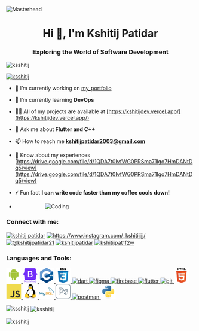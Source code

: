 ![Masterhead]([https://coding.blog/img/update-social-banner.png](https://cdn.prod.website-files.com/659f77ad8e06050cc27ed531/65ef63f6bd30ab838939a4ae_Developer%20productivity%20tools%202024.webp))
<h1 align="center">Hi 👋, I'm Kshitij Patidar</h1>
<h3 align="center">Exploring the World of Software Development</h3>

<p align="left"> <img src="https://komarev.com/ghpvc/?username=ksshitij&label=Profile%20views&color=0e75b6&style=flat" alt="ksshitij" /> </p>

<p align="left"> <a href="https://github.com/ryo-ma/github-profile-trophy"><img src="https://github-profile-trophy.vercel.app/?username=ksshitij" alt="ksshitij" /></a> </p>

- 🔭 I’m currently working on [my_portfolio](https://github.com/ksshitij/my_portfolio)

- 🌱 I’m currently learning **DevOps**

- 👨‍💻 All of my projects are available at [https://kshitijdev.vercel.app/](https://kshitijdev.vercel.app/)

- 💬 Ask me about **Flutter and C++**

- 📫 How to reach me **kshitijpatidar2003@gmail.com**

- 📄 Know about my experiences [https://drive.google.com/file/d/1QDA7t0lvfWG0PRSma71lgo7HmDANtDq5/view](https://drive.google.com/file/d/1QDA7t0lvfWG0PRSma71lgo7HmDANtDq5/view)

- ⚡ Fun fact **I can write code faster than my coffee cools down!**
- <img align="right" alt="Coding" width="400" src="https://media1.giphy.com/media/f6hnhHkks8bk4jwjh3/giphy.gif">

<h3 align="left">Connect with me:</h3>
<p align="left">
<a href="https://linkedin.com/in/kshitij patidar" target="blank"><img align="center" src="https://raw.githubusercontent.com/rahuldkjain/github-profile-readme-generator/master/src/images/icons/Social/linked-in-alt.svg" alt="kshitij patidar" height="30" width="40" /></a>
<a href="https://instagram.com/https://www.instagram.com/_kshitiijjj/" target="blank"><img align="center" src="https://raw.githubusercontent.com/rahuldkjain/github-profile-readme-generator/master/src/images/icons/Social/instagram.svg" alt="https://www.instagram.com/_kshitiijjj/" height="30" width="40" /></a>
<a href="https://www.hackerrank.com/@kshitijpatidar21" target="blank"><img align="center" src="https://raw.githubusercontent.com/rahuldkjain/github-profile-readme-generator/master/src/images/icons/Social/hackerrank.svg" alt="@kshitijpatidar21" height="30" width="40" /></a>
<a href="https://www.leetcode.com/kshitijpatidar" target="blank"><img align="center" src="https://raw.githubusercontent.com/rahuldkjain/github-profile-readme-generator/master/src/images/icons/Social/leet-code.svg" alt="kshitijpatidar" height="30" width="40" /></a>
<a href="https://auth.geeksforgeeks.org/user/kshitijpat1f2w" target="blank"><img align="center" src="https://raw.githubusercontent.com/rahuldkjain/github-profile-readme-generator/master/src/images/icons/Social/geeks-for-geeks.svg" alt="kshitijpat1f2w" height="30" width="40" /></a>
</p>

<h3 align="left">Languages and Tools:</h3>
<p align="left"> <a href="https://developer.android.com" target="_blank" rel="noreferrer"> <img src="https://raw.githubusercontent.com/devicons/devicon/master/icons/android/android-original-wordmark.svg" alt="android" width="40" height="40"/> </a> <a href="https://getbootstrap.com" target="_blank" rel="noreferrer"> <img src="https://raw.githubusercontent.com/devicons/devicon/master/icons/bootstrap/bootstrap-plain-wordmark.svg" alt="bootstrap" width="40" height="40"/> </a> <a href="https://www.w3schools.com/cpp/" target="_blank" rel="noreferrer"> <img src="https://raw.githubusercontent.com/devicons/devicon/master/icons/cplusplus/cplusplus-original.svg" alt="cplusplus" width="40" height="40"/> </a> <a href="https://www.w3schools.com/css/" target="_blank" rel="noreferrer"> <img src="https://raw.githubusercontent.com/devicons/devicon/master/icons/css3/css3-original-wordmark.svg" alt="css3" width="40" height="40"/> </a> <a href="https://dart.dev" target="_blank" rel="noreferrer"> <img src="https://www.vectorlogo.zone/logos/dartlang/dartlang-icon.svg" alt="dart" width="40" height="40"/> </a> <a href="https://www.figma.com/" target="_blank" rel="noreferrer"> <img src="https://www.vectorlogo.zone/logos/figma/figma-icon.svg" alt="figma" width="40" height="40"/> </a> <a href="https://firebase.google.com/" target="_blank" rel="noreferrer"> <img src="https://www.vectorlogo.zone/logos/firebase/firebase-icon.svg" alt="firebase" width="40" height="40"/> </a> <a href="https://flutter.dev" target="_blank" rel="noreferrer"> <img src="https://www.vectorlogo.zone/logos/flutterio/flutterio-icon.svg" alt="flutter" width="40" height="40"/> </a> <a href="https://git-scm.com/" target="_blank" rel="noreferrer"> <img src="https://www.vectorlogo.zone/logos/git-scm/git-scm-icon.svg" alt="git" width="40" height="40"/> </a> <a href="https://www.w3.org/html/" target="_blank" rel="noreferrer"> <img src="https://raw.githubusercontent.com/devicons/devicon/master/icons/html5/html5-original-wordmark.svg" alt="html5" width="40" height="40"/> </a> <a href="https://developer.mozilla.org/en-US/docs/Web/JavaScript" target="_blank" rel="noreferrer"> <img src="https://raw.githubusercontent.com/devicons/devicon/master/icons/javascript/javascript-original.svg" alt="javascript" width="40" height="40"/> </a> <a href="https://www.linux.org/" target="_blank" rel="noreferrer"> <img src="https://raw.githubusercontent.com/devicons/devicon/master/icons/linux/linux-original.svg" alt="linux" width="40" height="40"/> </a> <a href="https://www.mysql.com/" target="_blank" rel="noreferrer"> <img src="https://raw.githubusercontent.com/devicons/devicon/master/icons/mysql/mysql-original-wordmark.svg" alt="mysql" width="40" height="40"/> </a> <a href="https://www.photoshop.com/en" target="_blank" rel="noreferrer"> <img src="https://raw.githubusercontent.com/devicons/devicon/master/icons/photoshop/photoshop-line.svg" alt="photoshop" width="40" height="40"/> </a> <a href="https://postman.com" target="_blank" rel="noreferrer"> <img src="https://www.vectorlogo.zone/logos/getpostman/getpostman-icon.svg" alt="postman" width="40" height="40"/> </a> <a href="https://www.python.org" target="_blank" rel="noreferrer"> <img src="https://raw.githubusercontent.com/devicons/devicon/master/icons/python/python-original.svg" alt="python" width="40" height="40"/> </a> </p>

<p><img align="left" src="https://github-readme-stats.vercel.app/api/top-langs?username=ksshitij&show_icons=true&locale=en&layout=compact" alt="ksshitij" /></p>

<p>&nbsp;<img align="center" src="https://github-readme-stats.vercel.app/api?username=ksshitij&show_icons=true&locale=en" alt="ksshitij" /></p>

<p><img align="center" src="https://github-readme-streak-stats.herokuapp.com/?user=ksshitij&" alt="ksshitij" /></p>
